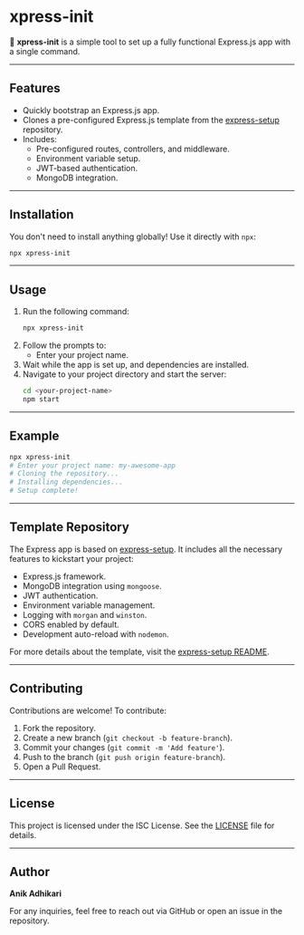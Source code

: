 # xpress-init

🚀 **xpress-init** is a simple tool to set up a fully functional Express.js app with a single command.

---

## Features

-   Quickly bootstrap an Express.js app.
-   Clones a pre-configured Express.js template from the [express-setup](https://github.com/AnikAdhikari7/express-setup) repository.
-   Includes:
    -   Pre-configured routes, controllers, and middleware.
    -   Environment variable setup.
    -   JWT-based authentication.
    -   MongoDB integration.

---

## Installation

You don't need to install anything globally! Use it directly with `npx`:

```bash
npx xpress-init
```

---

## Usage

1. Run the following command:
    ```bash
    npx xpress-init
    ```
2. Follow the prompts to:
    - Enter your project name.
3. Wait while the app is set up, and dependencies are installed.
4. Navigate to your project directory and start the server:
    ```bash
    cd <your-project-name>
    npm start
    ```

---

## Example

```bash
npx xpress-init
# Enter your project name: my-awesome-app
# Cloning the repository...
# Installing dependencies...
# Setup complete!
```

---

## Template Repository

The Express app is based on [express-setup](https://github.com/AnikAdhikari7/express-setup). It includes all the necessary features to kickstart your project:

-   Express.js framework.
-   MongoDB integration using `mongoose`.
-   JWT authentication.
-   Environment variable management.
-   Logging with `morgan` and `winston`.
-   CORS enabled by default.
-   Development auto-reload with `nodemon`.

For more details about the template, visit the [express-setup README](https://github.com/AnikAdhikari7/express-setup#readme).

---

## Contributing

Contributions are welcome! To contribute:

1. Fork the repository.
2. Create a new branch (`git checkout -b feature-branch`).
3. Commit your changes (`git commit -m 'Add feature'`).
4. Push to the branch (`git push origin feature-branch`).
5. Open a Pull Request.

---

## License

This project is licensed under the ISC License. See the [LICENSE](LICENSE) file for details.

---

## Author

**Anik Adhikari**

For any inquiries, feel free to reach out via GitHub or open an issue in the repository.

